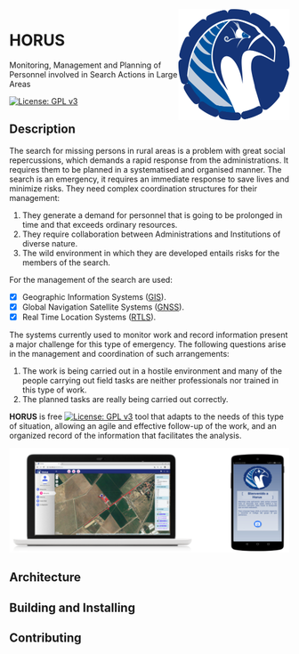 <img alt="Horus Banner" src="https://raw.githubusercontent.com/spheras/horus/master/etc/horus.png" width="200" height="200" align="right">

# HORUS
Monitoring, Management and Planning of Personnel involved in Search Actions in Large Areas

[![License: GPL v3](https://img.shields.io/badge/License-GPL%20v3-blue.svg)](http://www.gnu.org/licenses/gpl-3.0)


## Description
The search for missing persons in rural areas is a problem with great social repercussions, which demands a rapid response from the administrations.  It requires them to be planned in a systematised and organised manner.  The search is an emergency, it requires an immediate response to save lives and minimize risks. They need complex coordination structures for their management:

1. They generate a demand for personnel that is going to be prolonged in time and that exceeds ordinary resources.
1. They require collaboration between Administrations and Institutions of diverse nature.
1. The wild environment in which they are developed entails risks for the members of the search.

For the management of the search are used:

- [x] Geographic Information Systems ([GIS](https://en.wikipedia.org/wiki/Geographic_information_system)).
- [x] Global Navigation Satellite Systems ([GNSS](https://en.wikipedia.org/wiki/Satellite_navigation)).
- [x] Real Time Location Systems ([RTLS](https://en.wikipedia.org/wiki/Real-time_locating_system)).

The systems currently used to monitor work and record information present a major challenge for this type of emergency. The following questions arise in the management and coordination of such arrangements:

1. The work is being carried out in a hostile environment and many of the people carrying out field tasks are neither professionals nor trained in this type of work.
1. The planned tasks are really being carried out correctly.

**HORUS** is free [![License: GPL v3](https://img.shields.io/badge/License-GPL%20v3-blue.svg)](http://www.gnu.org/licenses/gpl-3.0) tool that adapts to the needs of this type of situation, allowing an agile and effective follow-up of the work, and an organized record of the information that facilitates the analysis.

![Horus ScreenShot](https://raw.githubusercontent.com/spheras/horus/master/etc/readme_assets/screenshots1.png)

## Architecture

## Building and Installing

## Contributing
